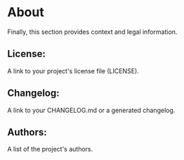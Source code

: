 # About

Finally, this section provides context and legal information.

## License:

A link to your project's license file (LICENSE).

## Changelog:

A link to your CHANGELOG.md or a generated changelog.

## Authors:

A list of the project's authors.
